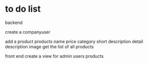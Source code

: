 # to do list

backend

<!-- create admin user
---username
---password
---for security use jwt tokens
---for passowrd use bcrypt -->

<!-- login admin(validation) -->

<!-- create a new user -->

<!-- get the list of all users -->

<!-- user
       name
       password
       email
       address
       phonenumber
       address
         streetname
         city
         postcode -->	

create a companyuser	 


add a product
products
name
price
category
short description
detail description
image
get the list of all products

front end
create a view for admin
users
products
